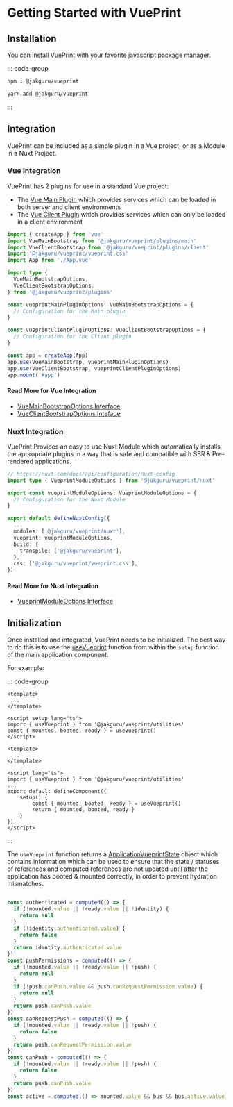 # Getting Started with VuePrint

## Installation

You can install VuePrint with your favorite javascript package manager.

::: code-group

```bash [npm]
npm i @jakguru/vueprint
```

```bash [yarn]
yarn add @jakguru/vueprint
```

:::

## Integration

VuePrint can be included as a simple plugin in a Vue project, or as a Module in a Nuxt Project.

### Vue Integration

VuePrint has 2 plugins for use in a standard Vue project:

* The [Vue Main Plugin](/api/interfaces/jakguru_vueprint_plugins_main.VueMainBootstrapOptions) which provides services which can be loaded in both server and client environments
* The [Vue Client Plugin](/api/interfaces/jakguru_vueprint_plugins_client.VueClientBootstrapOptions) which provides services which can only be loaded in a client environment

```typescript [src/main.ts]
import { createApp } from 'vue'
import VueMainBootstrap from '@jakguru/vueprint/plugins/main'
import VueClientBootstrap from '@jakguru/vueprint/plugins/client'
import '@jakguru/vueprint/vueprint.css'
import App from './App.vue'

import type {
  VueMainBootstrapOptions,
  VueClientBootstrapOptions,
} from '@jakguru/vueprint/plugins'

const vueprintMainPluginOptions: VueMainBootstrapOptions = {
  // Configuration for the Main plugin
}

const vueprintClientPluginOptions: VueClientBootstrapOptions = {
  // Configuration for the Client plugin
}

const app = createApp(App)
app.use(VueMainBootstrap, vueprintMainPluginOptions)
app.use(VueClientBootstrap, vueprintClientPluginOptions)
app.mount('#app')
```

#### Read More for Vue Integration

* [VueMainBootstrapOptions Interface](/api/interfaces/jakguru_vueprint_plugins_main.VueMainBootstrapOptions)
* [VueClientBootstrapOptions Inteface](/api/interfaces/jakguru_vueprint_plugins_client.VueClientBootstrapOptions)

### Nuxt Integration

VuePrint Provides an easy to use Nuxt Module which automatically installs the appropriate plugins in a way that is safe and compatible with SSR & Pre-rendered applications.

```typescript [nuxt.config.ts]
// https://nuxt.com/docs/api/configuration/nuxt-config
import type { VueprintModuleOptions } from '@jakguru/vueprint/nuxt'

export const vueprintModuleOptions: VueprintModuleOptions = {
  // Configuration for the Nuxt Module
}

export default defineNuxtConfig({
  ...
  modules: ['@jakguru/vueprint/nuxt'],
  vueprint: vueprintModuleOptions,
  build: {
    transpile: ['@jakguru/vueprint'],
  },
  css: ['@jakguru/vueprint/vueprint.css'],
})

```

#### Read More for Nuxt Integration

* [VueprintModuleOptions Interface](/api/interfaces/jakguru_vueprint_nuxt.VueprintModuleOptions)

## Initialization

Once installed and integrated, VuePrint needs to be initialized. The best way to do this is to use the [useVueprint](/api/modules/jakguru_vueprint_utilities#usevueprint) function from within the `setup` function of the main application component.

For example:

::: code-group

```vue [With Setup Script]
<template>
 ...
</template>

<script setup lang="ts">
import { useVueprint } from '@jakguru/vueprint/utilities'
const { mounted, booted, ready } = useVueprint()
</script>
```

```vue [With Setup Function]
<template>
 ...
</template>

<script lang="ts">
import { useVueprint } from '@jakguru/vueprint/utilities'
...
export default defineComponent({
    setup() {
        const { mounted, booted, ready } = useVueprint()
        return { mounted, booted, ready }
    }
})
</script>
```

:::

The `useVueprint` function returns a [ApplicationVueprintState](/api/interfaces/jakguru_vueprint_utilities.ApplicationVueprintState) object which contains information which can be used to ensure that the state / statuses of references and computed references are not updated until after the application has booted & mounted correctly, in order to prevent hydration mismatches.

```typescript [App.vue]

const authenticated = computed(() => {
  if (!mounted.value || !ready.value || !identity) {
    return null
  }
  if (!identity.authenticated.value) {
    return false
  }
  return identity.authenticated.value
})
const pushPermissions = computed(() => {
  if (!mounted.value || !ready.value || !push) {
    return null
  }
  if (!push.canPush.value && push.canRequestPermission.value) {
    return null
  }
  return push.canPush.value
})
const canRequestPush = computed(() => {
  if (!mounted.value || !ready.value || !push) {
    return false
  }
  return push.canRequestPermission.value
})
const canPush = computed(() => {
  if (!mounted.value || !ready.value || !push) {
    return false
  }
  return push.canPush.value
})
const active = computed(() => mounted.value && bus && bus.active.value)
```
